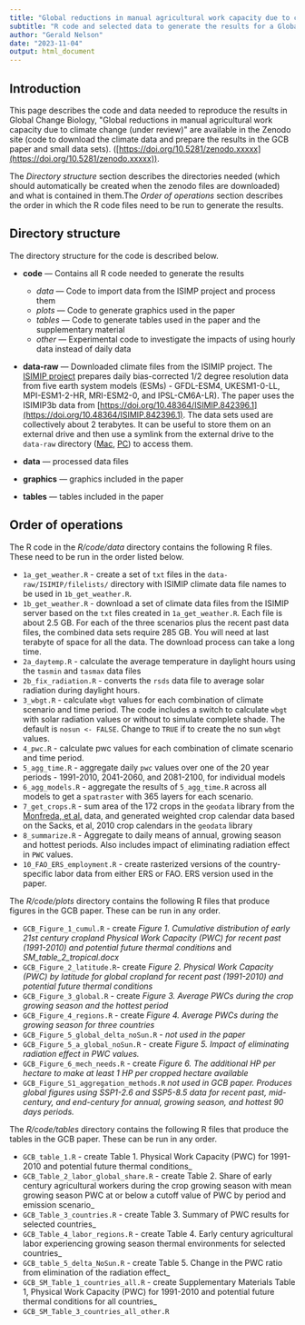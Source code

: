 ```yaml
---
title: "Global reductions in manual agricultural work capacity due to climate change"
subtitle: "R code and selected data to generate the results for a Global Change Biology paper" 
author: "Gerald Nelson"
date: "2023-11-04"
output: html_document
---
```


## Introduction
This page describes the code and data needed to reproduce the results in Global Change Biology, "Global reductions in manual agricultural work capacity due to climate change (under review)" are available in the Zenodo site (code to download the climate data and prepare the results in the GCB paper and small data sets). ([https://doi.org/10.5281/zenodo.xxxxx](https://doi.org/10.5281/zenodo.xxxxx)).

The _Directory structure_ section describes the directories needed (which should automatically be created when the zenodo files are downloaded) and what is contained in them.The _Order of operations_ section describes the order in which the R code files need to be run to generate the results.

## Directory structure

The directory structure for the code is described below. 

- **code** — Contains all R code needed to generate the results
  - *data* — Code to import data from the ISIMP project and process them
  - *plots* — Code to generate graphics used in the paper
  - *tables* — Code to generate tables used in the paper and the supplementary material
  - *other* — Experimental code to investigate the impacts of using hourly data instead of daily data 
  
- **data-raw** — Downloaded climate files from the ISIMIP project. 
The [ISIMIP project](https://www.isimip.org) prepares daily bias-corrected 1/2 degree resolution data from five earth system models (ESMs) - GFDL-ESM4, UKESM1-0-LL, MPI-ESM1-2-HR, MRI-ESM2-0, and IPSL-CM6A-LR). The paper uses the ISIMIP3b data from 
[https://doi.org/10.48364/ISIMIP.842396.1](https://doi.org/10.48364/ISIMIP.842396.1). The data sets used are collectively about 2 terabytes. It can be useful to store them on an external drive and then use a symlink from the external drive to the `data-raw` directory  ([Mac](https://www.google.com/search?client=safari&rls=en&q=create+a+mac+symlink&ie=UTF-8&oe=UTF-8), [PC](https://www.google.com/search?client=safari&rls=en&q=create+a+pc+symlink&ie=UTF-8&oe=UTF-8)) to access them.
- **data** — processed data files
- **graphics** — graphics included in the paper
- **tables** — tables included in the paper

## Order of operations
The R code in the _R/code/data_ directory contains the following R files. These need to be run in the order listed below.
  
-   `1a_get_weather.R` - create a set of `txt` files in the `data-raw/ISIMIP/filelists/` directory with ISIMIP climate data file names to be used in `1b_get_weather.R`.
-   `1b_get_weather.R` - download a set of climate data files from the ISIMIP server based on the `txt` files created in `1a_get_weather.R`. Each file is about 2.5 GB. For each of the three scenarios plus the recent past data files, the combined data sets require 285 GB. You will need at last terabyte of space for all the data. The download process can take a long time. 
-   `2a_daytemp.R` - calculate the average temperature in daylight hours using the `tasmin` and `tasmax` data files
-   `2b_fix_radiation.R` - converts the `rsds` data file to average solar radiation during daylight hours.
-   `3_wbgt.R` - calculate `wbgt` values for each combination of climate scenario and time period. The code includes a switch to calculate `wbgt` with solar radiation values or without to simulate complete shade. The default is `nosun <- FALSE`. Change to `TRUE` if to create the no sun `wbgt` values.
-   `4_pwc.R` - calculate pwc values for each combination of climate scenario and time period.
-   `5_agg_time.R` - aggregate daily `pwc` values over one of the 20 year periods - 1991-2010, 2041-2060, and 2081-2100, for individual models
-   `6_agg_models.R` - aggregate the results of `5_agg_time.R` across all models to get a `spatraster` with 365 layers for each scenario.
-   `7_get_crops.R` - sum area of the 172 crops in the `geodata` library from the [Monfreda, et al.](https://doi.org/10.1029/2007GB002947) data, and generated weighted crop calendar data based on the Sacks, et al, 2010 crop calendars in the `geodata` library
-   `8_summarize.R` - Aggregate to daily means of annual, growing season and hottest periods. Also includes impact of eliminating radiation effect in `PWC` values. 
-   `10_FAO_ERS_employment.R` - create rasterized versions of the country-specific labor data from either ERS or FAO. ERS version used in the paper.

The _R/code/plots_ directory contains the following R files that produce figures in the GCB paper. These can be run in any order.

  - `GCB_Figure_1_cumul.R` - create _Figure 1. Cumulative distribution of early 21st century cropland Physical Work Capacity (PWC) for recent past (1991-2010) and potential future thermal conditions_ and _SM_table_2_tropical.docx_
  - `GCB_Figure_2_latitude.R`- create _Figure 2. Physical Work Capacity (PWC) by latitude for global cropland for recent past (1991-2010) and potential future thermal conditions_ 
  - `GCB_Figure_3_global.R` - create _Figure 3. Average PWCs during the crop growing season and the hottest period_
  - `GCB_Figure_4_regions.R` - create _Figure 4. Average PWCs during the growing season for three countries_
  - `GCB_Figure_5_global_delta_noSun.R` - _not used in the paper_
  - `GCB_Figure_5_a_global_noSun.R` - create _Figure 5. Impact of eliminating radiation effect in PWC values._
  - `GCB_Figure_6_mech_needs.R` - create _Figure 6. The additional HP per hectare to make at least 1 HP per cropped hectare available_
  - `GCB_Figure_S1_aggregation_methods.R` _not used in GCB paper. Produces global figures using SSP1-2.6 and SSP5-8.5 data for recent past, mid-century, and end-century for annual, growing season, and hottest 90 days periods._
 
The _R/code/tables_ directory contains the following R files that produce the tables in the GCB paper. These can be run in any order.

  - `GCB_table_1.R` - create Table 1. Physical Work Capacity (PWC) for 1991-2010 and potential future thermal conditions_
  - `GCB_Table_2_labor_global_share.R` - create Table 2. Share of early century agricultural workers during the crop growing season with mean growing season PWC at or below a cutoff value of PWC by period and emission scenario_
  - `GCB_Table_3_countries.R` - create Table 3. Summary of PWC results for selected countries_ 
  - `GCB_Table_4_labor_regions.R` - create Table 4. Early century agricultural labor experiencing growing season thermal environments for selected countries_ 
  - `GCB_table_5_delta_NoSun.R` - create Table 5. Change in the PWC ratio from elimination of the radiation effect_
  - `GCB_SM_Table_1_countries_all.R` - create Supplementary Materials Table 1, Physical Work Capacity (PWC) for 1991-2010 and potential future thermal conditions for all countries_
  - `GCB_SM_Table_3_countries_all_other.R`



